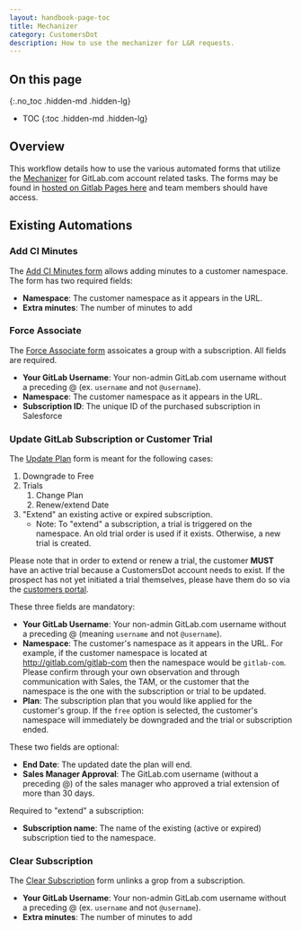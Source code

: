 ```yaml
---
layout: handbook-page-toc
title: Mechanizer 
category: CustomersDot
description: How to use the mechanizer for L&R requests. 
---
```


## On this page
{:.no_toc .hidden-md .hidden-lg}

- TOC
{:toc .hidden-md .hidden-lg}

## Overview

This workflow details how to use the various automated forms that utilize the [Mechanizer](https://gitlab.com/gitlab-com/support/toolbox/mechanizer) for GitLab.com account related tasks.  The forms may be found in [hosted on Gitlab Pages here](https://gitlab-com.gitlab.io/support/toolbox/forms_processor/LR/) and team members should have access.

## Existing Automations

### Add CI Minutes

The [Add CI Minutes form](https://gitlab-com.gitlab.io/support/toolbox/forms_processor/LR/extra_minutes.html) allows adding minutes to a customer namespace. The form has two required fields:

- **Namespace**: The customer namespace as it appears in the URL.
- **Extra minutes**: The number of minutes to add

### Force Associate

The [Force Associate form](https://gitlab-com.gitlab.io/support/toolbox/forms_processor/LR/force_associate.html) assoicates a group with a subscription. All fields are required.

- **Your GitLab Username**: Your non-admin GitLab.com username without a preceding @ (ex. `username` and not `@username`).
- **Namespace**: The customer namespace as it appears in the URL.
- **Subscription ID**: The unique ID of the purchased subscription in Salesforce

### Update GitLab Subscription or Customer Trial

The [Update Plan](https://gitlab-com.gitlab.io/support/toolbox/forms_processor/LR/update_gitlab_plan.html) form is meant for the following cases:

1. Downgrade to Free
1. Trials
    1. Change Plan
    1. Renew/extend Date
1. "Extend" an existing active or expired subscription.
    - Note: To "extend" a subscription, a trial is triggered on the namespace. An old trial order is used if it exists. Otherwise, a new trial is created.

Please note that in order to extend or renew a trial, the customer **MUST** have an active trial because a CustomersDot account needs to exist.  If the prospect has not yet initiated a trial themselves, please have them do so via the [customers portal](https://customers.gitlab.com/trials/new?gl_com=true).

These three fields are mandatory:

- **Your GitLab Username**: Your non-admin GitLab.com username without a preceding @ (meaning `username` and not `@username`).
- **Namespace**: The customer's namespace as it appears in the URL.  For example, if the customer namespace is located at http://gitlab.com/gitlab-com then the namespace would be `gitlab-com`. Please confirm through your own observation and through communication with Sales, the TAM, or the customer that the namespace is the one with the subscription or trial to be updated.
- **Plan**: The subscription plan that you would like applied for the customer's group.  If the `free` option is selected, the customer's namespace will immediately be downgraded and the trial or subscription ended.

These two fields are optional:

- **End Date**: The updated date the plan will end.
- **Sales Manager Approval**: The GitLab.com username (without a preceding @) of the sales manager who approved a trial extension of more than 30 days.

Required to "extend" a subscription:

- **Subscription name**: The name of the existing (active or expired) subscription tied to the namespace.

### Clear Subscription
The [Clear Subscription](https://gitlab-com.gitlab.io/support/toolbox/forms_processor/LR/clear_subscription.html) form unlinks a grop from a subscription.

- **Your GitLab Username**: Your non-admin GitLab.com username without a preceding @ (ex. `username` and not `@username`).
- **Extra minutes**: The number of minutes to add
